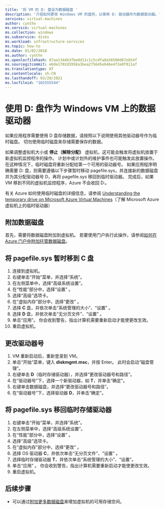 ```yaml
---
title: '将 VM 的 D: 盘设为数据磁盘 '
description: '介绍如何更改 Windows VM 的盘符，以使用 D: 驱动器作为数据驱动器。'
services: virtual-machines
author: cynthn
ms.service: virtual-machines
ms.collection: windows
ms.subservice: disks
ms.workload: infrastructure-services
ms.topic: how-to
ms.date: 01/02/2018
ms.author: cynthn
ms.openlocfilehash: 87aa1344b3fbe0d11c1c5cdfa8a56560d67eb54f
ms.sourcegitcommit: e6de1702d3958a3bea275645eb46e4f2e0f011af
ms.translationtype: HT
ms.contentlocale: zh-CN
ms.lasthandoff: 03/20/2021
ms.locfileid: "102555544"
---
```

# <a name="use-the-d-drive-as-a-data-drive-on-a-windows-vm"></a>使用 D: 盘作为 Windows VM 上的数据驱动器
如果应用程序需要使用 D 盘存储数据，请按照以下说明使用其他驱动器号作为临时磁盘。 切勿使用临时磁盘来存储需要保存的数据。

如果调整虚拟机大小或 **停止（解除分配）** 虚拟机，这可能会触发将虚拟机放置于新虚拟机监控程序的操作。 计划中或计划外的维护事件也可能触发此放置操作。 在这种情况下，临时磁盘将重新分配给第一个可用的驱动器号。 如果应用程序明确需要 D: 盘，则需要遵循以下步骤暂时移动 pagefile.sys，并连接新的数据磁盘并为其分配驱动器号 D，再将 pagefile.sys 移回到临时驱动器。 完成后，如果 VM 移到不同的虚拟机监控程序，Azure 不会收回 D:。

有关 Azure 如何使用临时磁盘的详细信息，请参阅 [Understanding the temporary drive on Microsoft Azure Virtual Machines](/archive/blogs/mast/understanding-the-temporary-drive-on-windows-azure-virtual-machines)（了解 Microsoft Azure 虚拟机上的临时驱动器）

## <a name="attach-the-data-disk"></a>附加数据磁盘
首先，需要将数据磁盘附加到虚拟机。 若要使用门户执行此操作，请参阅[如何在 Azure 门户中附加托管数据磁盘](attach-managed-disk-portal.md)。

## <a name="temporarily-move-pagefilesys-to-c-drive"></a>将 pagefile.sys 暂时移到 C 盘
1. 连接到虚拟机。 
2. 右键单击“开始”菜单，并选择“系统”。 
3. 在左侧菜单中，选择“高级系统设置”。
4. 在“性能”部分中，选择“设置” 。
5. 选择“高级”选项卡。
6. 在“虚拟内存”部分中，选择“更改” 。
7. 选择 **C** 盘，并依次单击“系统管理的大小”、“设置” 。
8. 选择 **D** 盘，并依次单击“无分页文件”、“设置” 。
9. 单击“应用”。 你会收到警告，指出计算机需要重新启动才能使更改生效。
10. 重启虚拟机。

## <a name="change-the-drive-letters"></a>更改驱动器号
1. VM 重新启动后，重新登录到 VM。
2. 单击“开始”菜单，键入 **diskmgmt.msc**，并按 Enter。 此时会启动“磁盘管理”。
3. 右键单击 **D**（临时存储驱动器），并选择“更改驱动器号和路径”。
4. 在“驱动器号”下，选择一个新驱动器，如 **T**，并单击“确定”。 
5. 右键单击数据磁盘，并选择“更改驱动器号和路径”。
6. 在“驱动器号”下，选择驱动器 **D**，并单击“确定”。 

## <a name="move-pagefilesys-back-to-the-temporary-storage-drive"></a>将 pagefile.sys 移回临时存储驱动器
1. 右键单击“开始”菜单，并选择“系统”。
2. 在左侧菜单中，选择“高级系统设置”。
3. 在“性能”部分中，选择“设置” 。
4. 选择“高级”选项卡。
5. 在“虚拟内存”部分中，选择“更改” 。
6. 选择 OS 驱动器 **C**，并依次单击“无分页文件”、“设置” 。
7. 选择临时存储驱动器 **T**，并依次单击“系统管理的大小”、“设置”。
8. 单击“应用” 。 你会收到警告，指出计算机需要重新启动才能使更改生效。
9. 重启虚拟机。

## <a name="next-steps"></a>后续步骤
* 可以通过[附加更多数据磁盘](attach-managed-disk-portal.md)来增加虚拟机的可用存储空间。
